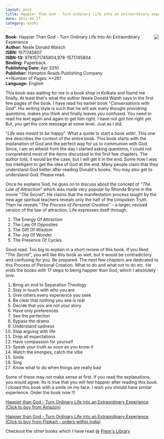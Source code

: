 ```yaml
---
layout: post
title: Happier Than God - Turn ordinary life into an extraordinary experience
date: 2011-04-17
category: books
---
```


<img style="clear: right; float: right; margin-bottom: 1em; margin-left: 1em;" 
src="{{site.url}}/img/happier-than-god-neale-donald-walsch.jpg"/>   

**Book:** Happier Than God - Turn Ordinary Life Into An Extraordinary Experience  
**Author:** Neale Donald Walsch  
**ISBN:** 1571745807  
**ISBN-13:** 9781571745804,978-1571745804  
**Binding:** Paperback  
**Publishing Date:** Apr 2010  
**Publisher:** Hampton Roads Publishing Company  
**Number of Pages: **261  
**Language:** English  
  
This book was waiting for me in a book shop in Kolkata and found me finally. At least that's what the author Neale Donald Walsh says in the first few pages of the book. I have read his earlier book "*Conversations with God*". His writing style is such that he will ask many thought provoking questions, makes you think and finally leaves you confused. You need to read his text again and again to get him right. I have not got him right yet. But, you get the core message at some level. Just as I did.  
  
"*Life was meant to be happy*". What a quote to start a book with!. This one line describes the context of the entire book. This book starts with the explanation of God and the perfect way for us to communion with God. Since, I am an atheist from the day I started asking questions, I could not comprehend most of the items discussed in the first few chapters. The author told, it would be the case, but I will get it in the end. Some how I was too intelligent to get the idea of God at the end. Many people claim that they understand God better after reading Donald's books. You may also get to understand God. Please read.  
  
Once he explains God, he goes on to discuss about the concept of "*The Law of Attraction*" which was made very popular by Rhonda Bryne in the movie "*The Secret*". He claims that the manifestation process taught by the new age spiritual teachers reveals only the half of the Unspoken Truth. Then he reveals "*The Process of Personal Creation*" - a larger, revised version of the law of attraction. Life expresses itself through.  
  
1. The Energy Of Attraction  
2. The Law Of Opposites  
3. The Gift Of Wisdom  
4. The Joy Of Wonder  
5. The Presence Of Cycles.  
  
Good read. Too big to explain in a short review of this book. If you liked "*The Secret*", you will like this book as well, but it would be contradictory and confusing for you. Be prepared. The next few chapters are dedicated to this Process of Personal Creation. What to do and what not to do etc. He ends the books with 17 steps to being happier than God, which I absolutely love.  
  
1. Bring an end to Separation Theology  
2. Stay in touch with who you are  
3. Give others every experience you seek  
4. Be clear that nothing you see is real  
5. Decide that you are not your story  
6. Have only preferences  
7. See the perfection  
8. Bypass the drama  
9. Understand sadness  
10. Stop arguing with life  
11. Drop all expectations  
12. Have compassion for yourself  
13. Speak your truth as soon as you know it  
14. Watch the energies, catch the vibe  
15. Smile  
16. Sing  
17. Know what to do when things are really bad  
  
Some of these may not make sense at first. If you read the explanations, you would agree. Its is true that you will feel happier after reading this book. I closed this book with a smile on my face. I wish you should have similar experience. Order the book now !!!  
  
[Happier than God - Turn Ordinary Life into an Extraordinary Experience (Click to buy from Amazon)](http://www.amazon.com/Happier-than-God-Extraordinary-Experience/dp/1401933661?ie=UTF8&amp;tag=booiverea-20&amp;link_code=btl&amp;camp=213689&amp;creative=392969)  
  
[Happier than God - Turn Ordinary Life into an Extraordinary Experience (Click to buy from Flipkart - orders within India)](http://www.flipkart.com/happier-than-god-neale-donald-book-1571745807?affid=INPremkblo)  

Checkout the other books which I have read @ [Prem's Library]({{site.url}}/books/)  

